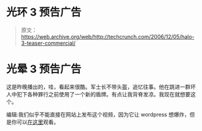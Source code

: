 # 光环 3 预告广告

> 原文：<https://web.archive.org/web/http://techcrunch.com/2006/12/05/halo-3-teaser-commercial/>

# 光晕 3 预告广告

这是昨晚播出的，哇，看起来很酷。军士长不带头盔，追忆往事。他在跳进一群坏人中犯下各种罪行之前使用了一个新的盾牌。有点让我背脊发凉。我现在就想要这个。

编辑:我们似乎不能直接在网站上发布这个视频，因为它让 wordpress 想爆炸，但是你可以[在这里](https://web.archive.org/web/20130627213800/http://gamevideos.com/video/id/7827)观看。
